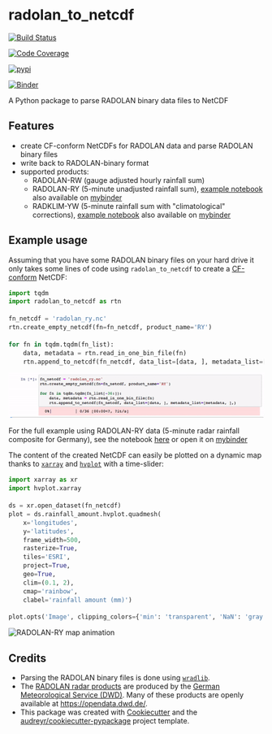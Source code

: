 # radolan_to_netcdf

[![Build Status](https://img.shields.io/travis/cchwala/radolan_to_netcdf.svg)](https://travis-ci.org/cchwala/radolan_to_netcdf)

[![Code Coverage](https://img.shields.io/codecov/c/github/cchwala/radolan_to_netcdf.svg)](https://codecov.io/gh/cchwala/radolan_to_netcdf)

[![pypi](https://img.shields.io/pypi/v/radolan_to_netcdf.svg)](https://pypi.python.org/pypi/radolan_to_netcdf)

[![Binder](https://mybinder.org/badge_logo.svg)](https://mybinder.org/v2/gh/cchwala/radolan_to_netcdf/fancy_readme)

A Python package to parse RADOLAN binary data files to NetCDF

## Features

* create CF-conform NetCDFs for RADOLAN data and parse RADOLAN binary files
* write back to RADOLAN-binary format
* supported products:
    * RADOLAN-RW (gauge adjusted hourly rainfall sum)
    * RADOLAN-RY (5-minute unadjusted rainfall sum), [example notebook](notebooks/example_download_and_parse_radolan-ry_data.ipynb) also available on [mybinder](https://mybinder.org/v2/gh/cchwala/radolan_to_netcdf/fancy_readme?filepath=notebooks%2Fexample_download_and_parse_radolan-ry_data.ipynb)
    * RADKLIM-YW (5-minute rainfall sum with "climatological" corrections), [example notebook](notebooks/example_download_and_parse_radklim-yw_data.ipynb) also available on [mybinder](https://mybinder.org/v2/gh/cchwala/radolan_to_netcdf/fancy_readme?filepath=notebooks%2Fexample_download_and_parse_radklim-yw_data.ipynb)


## Example usage

Assuming that you have some RADOLAN binary files on your hard drive it only takes some lines of code using `radolan_to_netcdf` to create a [CF-conform](http://cfconventions.org/) NetCDF:

```python
import tqdm
import radolan_to_netcdf as rtn

fn_netcdf = 'radolan_ry.nc'
rtn.create_empty_netcdf(fn=fn_netcdf, product_name='RY')

for fn in tqdm.tqdm(fn_list):
    data, metadata = rtn.read_in_one_bin_file(fn)
    rtn.append_to_netcdf(fn_netcdf, data_list=[data, ], metadata_list=[metadata, ],)
```

![Create RADOLAN-RY NetCDF](images/create_radolan_ry_netcdf.gif)

For the full example using RADOLAN-RY data (5-minute radar rainfall composite for Germany), see the notebook [here](notebooks/example_download_and_parse_radolan-ry_data.ipynb) or open it on [mybinder](https://mybinder.org/v2/gh/cchwala/radolan_to_netcdf/fancy_readme?filepath=notebooks%2Fexample_download_and_parse_radolan-ry_data.ipynb)

The content of the created NetCDF can easily be plotted on a dynamic map thanks to [`xarray`](http://xarray.pydata.org) and [`hvplot`](https://hvplot.holoviz.org/) with a time-slider:

```python
import xarray as xr
import hvplot.xarray

ds = xr.open_dataset(fn_netcdf)
plot = ds.rainfall_amount.hvplot.quadmesh(
    x='longitudes', 
    y='latitudes',
    frame_width=500, 
    rasterize=True,
    tiles='ESRI', 
    project=True, 
    geo=True, 
    clim=(0.1, 2), 
    cmap='rainbow', 
    clabel='rainfall amount (mm)')

plot.opts('Image', clipping_colors={'min': 'transparent', 'NaN': 'gray'}, alpha=0.5, toolbar='above')
```

![RADOLAN-RY map animation](images/radolan_ry_map_animation.gif)

## Credits

* Parsing the RADOLAN binary files is done using [`wradlib`](https://wradlib.org/).
* The [RADOLAN radar products](https://www.dwd.de/DE/leistungen/radolan/radolan_info/radolan_poster_201711_en_pdf.pdf;jsessionid=4E56FC617A4463815FE89E1247830E81.live11042?__blob=publicationFile&v=2) are produced by the [German Meteorological Service (DWD)](https://www.dwd.de).  Many of these products are openly available at https://opendata.dwd.de/.
* This package was created with [Cookiecutter](https://github.com/audreyr/cookiecutter) and the [audreyr/cookiecutter-pypackage](https://github.com/audreyr/cookiecutter-pypackage) project template.

